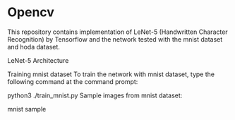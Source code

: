 # Opencv
This repository contains implementation of LeNet-5 (Handwritten Character Recognition) by Tensorflow and the network tested with the mnist dataset and hoda dataset.

LeNet-5 Architecture

Training mnist dataset
To train the network with mnist dataset, type the following command at the command prompt:

python3 ./train_mnist.py
Sample images from mnist dataset:

mnist sample
